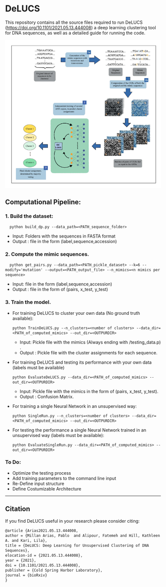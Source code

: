 # DeLUCS
This repository contains all the source files required to run DeLUCS (https://doi.org/10.1101/2021.05.13.444008) a deep learning clustering tool for DNA sequences, as well as a detailed guide for running the code.

<p align="center">
  <img src ="paper/Images/Fig3.png" alt="drawing" width="800"/>
</p>


## Computational Pipeline: 


### 1. Build the dataset:
  ```
  	python build_dp.py --data_path=<PATH_sequence_folder>	
  ```
 * Input: Folders with the sequences in FASTA format
 * Output : file in the form (label,sequence,accession)


### 2. Compute the mimic sequences.

  ```
	python get_pairs.py --data_path=<PATH_pickle_dataset> --k=6 --modify='mutation' --output=<PATH_output_file> --n_mimics=<n mimics per sequence>
  ```
* Input: file in the form (label,sequence,accession)
* Output : file in the form of (pairs, x_test, y_test)
  
### 3. Train the model.

* For training DeLUCS to cluster your own data (No ground truth available): 
	```
	python TrainDeLUCS.py --n_clusters=<number of clusters> --data_dir=<PATH_of_computed_mimics> --out_dir=<OUTPURDIR> 
	```
 	* Input: Pickle file with the mimics (Always ending with /testing_data.p) . 
   	* Output : Pickle file with the cluster assignments for each sequence. 
		
		
* For training DeLUCS and testing its performance with your own data (labels must be available)
	```
	python EvaluateDeLUCS.py --data_dir=<PATH_of_computed_mimics> --out_dir=<OUTPURDIR>
	```

	* Input: Pickle file with the mimics in the form of (pairs, x_test, y_test). 
	* Output : Confusion Matrix. 
			<!--* File with the misclassified sequences in the form (accession, true_label, predicted_label)-->

* For training a single Neural Network in an unsupervised way:
	```
	python SingleRun.py --n_clusters=<number of clusters> --data_dir=<PATH_of_computed_mimics> --out_dir=<OUTPURDIR>
	```
* For testing the performance  a single Neural Network trained in an unsupervised way (labels must be available):
	```
	python EvaluateSingleRun.py --data_dir=<PATH_of_computed_mimics> --out_dir=<OUTPURDIR>
	```

### To Do:

* Optimize the testing process
* Add training parameters to the command line input
* Re-Define input structure
* Define Costumizable Architecture

---

## Citation 

If you find DeLUCS useful in your research please consider citing:

	
	@article {Arias2021.05.13.444008,
	author = {Millan Arias, Pablo  and Alipour, Fatemeh and Hill, Kathleen A. and Kari, Lila},
	title = {DeLUCS: Deep Learning for Unsupervised Clustering of DNA Sequences},
	elocation-id = {2021.05.13.444008},
	year = {2021},
	doi = {10.1101/2021.05.13.444008},
	publisher = {Cold Spring Harbor Laboratory},
	journal = {bioRxiv}
	}
		
	

<!--in one of the Compute Canada clusters available for our lab.

<!-- ## Accesing the resources:

<!-- In our lab we have acces to three different clusters within the Compute Canada infraestructure: Cedar and Graham. We can acces the cluster via ssh using the Compute Canada credentials and the name of the cluster we want to access:
```
ssh pmillana@cedar.computecanada.ca
ssh pmillana@graham.computecanada.ca
```
## Different File Systems: 
Once you have accessed the cluster trough a login node (Do not run anything on this nodes), you will see that all our folders are under the account ```def-khill22```, this is the account name of our group and should be used for every job submition. 
For each user in our account there are differnt file systems that should be used for different purposes: 
<!-- 
* **HOME**: While your home directory may seem like the logical place to store all your files and do all your work, in general this isn't the case - your home normally has a relatively small quota and doesn't have especially good performance for the writing and reading of large amounts of data. The most logical use of your home directory is typically source code, small parameter files and job submission scripts.
* **PROJECT**: The project space has a significantly larger quota and is well-adapted to sharing data among members of a research group since it, unlike the home or scratch, is linked to a professor's account rather than an individual user.
* **SCRATCH**: For intensive read/write operations, scratch is the best choice. Remember however that important files must be copied off scratch since they are not backed up there, and older files are subject to purging. The scratch storage should therefore only be used for transient files.
<!-- 
<p align="center">
  <img src ="Images\Screenshot from 2020-06-02 19-41-06.png" alt="drawing" width="500"/>
</p>

<!-- 
The following table is taken from the Compute Canada documentation and show all the policies for each file system:
<!-- 
<p align="center">
  <img src ="Images\Screenshot from 2020-06-02 19-41-15.png" alt="drawing" width="500"/>
</p>



<!-- 
For transfering local files to the cluster you can use ```scp``` with the same credentials you used for logging into the system: 

```
 scp  path_to_local_files  pmillana@cedar.computecanada.ca:~/desired_folder_inside_home_directory
```
<!-- 
For more information see: https://docs.computecanada.ca/wiki/Storage_and_file_management and https://docs.computecanada.ca/wiki/Storage_and_file_management#Filesystem_quotas_and_policies

<!-- 
## Sumbitting Jobs: 
Compute Canada uses SLURM https://slurm.schedmd.com/documentation.html for managing jobs and allocating resources within the different clusters. To submit a job you will need to create a sbatch script with all the requirements that are neccessary for running your code. 
<!-- 
**Note**: Submitting jobs from directories residing in /home is not permitted, transfer the sbatch script either to your /project or /scratch directory and submit the job from there.
<!-- 
You can also run your code inside an interactive node, this is recommended before submitting bigger jobs, an example of that can be:

 ``` (bash)
  salloc --account=def-khill22 --gres=gpu:1 --cpus-per-task=4 --mem=32000M --time=0-00:25:00
 ```
 <!-- 
 You can run separately the commands in the following sbatch script inside your interactive node with few iterations to check that the code doesn't have any error. This is an example of the  script that was used in our case: 
 ```
#!/bin/bash
#SBATCH --gres=gpu:1       # Request GPU "generic resources"
#SBATCH --cpus-per-task=6  # Cores proportional to GPUs: 6 on Cedar, 10 on Béluga, 16 on Graham.
#SBATCH --mem=32000M       # Memory proportional to GPUs: 32000 Cedar, 47000 Béluga, 64000 Graham.
#SBATCH --time=0-02:00     # DD-HH:MM:SS
<!-- 
module load python/3.6 cuda cudnn
<!-- 
SOURCEDIR=~/src   #I copied the files in this directory inside my home directory
<!-- 
# Prepare virtualenv
virtualenv --no-download $SLURM_TMPDIR/env
source $SLURM_TMPDIR/env/bin/activate
pip install --no-index -r $SOURCEDIR/requirements.txt
<!-- 
# Start training
python TrainCluster.py --data_path ~/scratch/data/train.p --load_data True
# --data_path: Path of the decompressed training data.
# --load_features: True if the training features are precomputed.
 ```
 For running the script you run: 
 ```
 sbatch --account=def-khill22 script.sh
 ```
 For monitoring the status of your job you can run: 
 
```
squeue --account=def-khill22  
```
<!-- 
A log file with the output of your job will be created after it finishes in the same directory of your sbash sript. 

 

